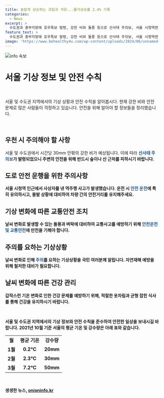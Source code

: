 ```yaml
---
title: 놀랍게 상승하는 과일과 석유...물가상승률 2.4% 기록
categories:
  - News
excerpt: >
  수도권과 중부지방에 호우특보 발령, 강한 비와 돌풍 등으로 산사태 주의보, 서울 시청역엔 사상자를 낸 역주행 사고로 운전자 입건, 김홍일 방통위원장 자진 사퇴, 더불어민주당 상병 특검법안 처리 예정, 북한의 탄도미사일 발사 주장과 합참의 의견 상이, 11개월 만에 가장 낮은 소비자물가 상승률 등.
feature_text: >
  수도권과 중부지방에 호우특보 발령, 강한 비와 돌풍 등으로 산사태 주의보, 서울 시청역엔 사상자를 낸 역주행 사고로 운전자 입건, 김홍일 방통위원장 자진 사퇴, 더불어민주당 상병 특검법안 처리 예정, 북한의 탄도미사일 발사 주장과 합참의 의견 상이, 11개월 만에 가장 낮은 소비자물가 상승률 등.
image: 'https://www.behealthy4u.com/wp-content/uploads/2024/06/unnamed-file.png'
---
```


<p><img src="https://www.behealthy4u.com/wp-content/uploads/2024/06/unnamed-file.png" alt="info 속보" /></p>

<h1>서울 기상 정보 및 안전 수칙</h1>

<p data-ke-size="size16">&nbsp;</p>

<p>서울 및 수도권 지역에서의 기상 상황과 안전 수칙을 알아봅시다. 현재 강한 비와 안전 문제로 많은 사람들이 걱정하고 있습니다. 안전을 위해 알아야 할 정보들을 정리했습니다.</p>

<p data-ke-size="size16">&nbsp;</p>

<h2 data-ke-size="size26">우천 시 주의해야 할 사항</h2>

<p>서울 및 수도권에서 시간당 30mm 안팎의 강한 비가 예상됩니다. 이에 따라 <b><span style="color: #1a5490;">산사태 주의보</span><b>가 발령되었으니 주변의 안전을 위해 반드시 숲이나 산 근처를 피하시기 바랍니다.</p>

<h2 data-ke-size="size26">도로 안전 운행을 위한 주의사항</h2>

<p>서울 시청역 인근에서 사상자를 낸 역주행 사고가 발생했습니다. 운전 시 <b><span style="color: #1a5490;">안전 운전</span><b>에 특히 유의하시고, 돌발 상황에 대비하여 차량 간의 안전거리를 유지해주세요. </p>

<h2 data-ke-size="size26">기상 변화에 따른 교통안전 조치</h2>

<p>날씨 변화로 발생할 수 있는 돌풍과 벼락에 대비하여 교통사고를 예방하기 위해 <b><span style="color: #1a5490;">안전운전 및 교통안전</span><b>에 만전을 기해야 합니다. </p>

<h2 data-ke-size="size26">주의를 요하는 기상상황</h2>

<p>날씨 변화로 인해 <b><span style="color: #1a5490;">주의</span><b>를 요하는 기상상황을 국민 여러분께 알립니다. 자연재해 예방을 위해 철저한 대비가 필요합니다. </p>

<h2 data-ke-size="size26">날씨 변화에 따른 건강 관리</h2>

<p>갑작스런 기온 변화로 인한 건강 문제를 예방하기 위해, 적절한 옷차림과 균형 잡힌 식사를 통해 건강을 유지하시기 바랍니다. </p>

<p data-ke-size="size16">&nbsp;</p>

<p>서울 및 수도권 지역에서의 기상 정보와 안전 수칙을 준수하여 안전한 일상을 보내시길 바랍니다. 2021년 10월 기준 서울의 평균 <b>기온</b> 및 강수량은 아래 표와 같습니다.</p>

<table>
  <tbody>
    <tr>
      <td style="text-align: center; height: 17px;"><b>월</b></td>
      <td style="text-align: center; height: 17px;"><b>평균 기온</b></td>
      <td style="text-align: center; height: 17px;"><b>강수량</b></td>
    </tr>
    <tr>
      <td style="text-align: center; height: 17px;"><b>1월</b></td>
      <td style="text-align: center; height: 17px;"><b>0.2°C</b></td>
      <td style="text-align: center; height: 17px;"><b>20mm</b></td>
    </tr>
    <tr>
      <td style="text-align: center; height: 17px;"><b>2월</b></td>
      <td style="text-align: center; height: 17px;"><b>2.3°C</b></td>
      <td style="text-align: center; height: 17px;"><b>30mm</b></td>
    </tr>
    <tr>
      <td style="text-align: center; height: 17px;"><b>3월</b></td>
      <td style="text-align: center; height: 17px;"><b>7.2°C</b></td>
      <td style="text-align: center; height: 17px;"><b>50mm</b></td>
    </tr>
  </tbody>
</table>

<p data-ke-size="size16">&nbsp;</p>
생생한 뉴스, <a href="https://onioninfo.kr" rel="dofollow">onioninfo.kr</a>


